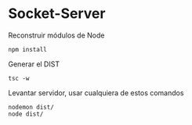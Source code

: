 # Socket-Server

Reconstruir módulos de Node
```
npm install
```

Generar el DIST
```
tsc -w
```
Levantar servidor, usar cualquiera de estos comandos
```
nodemon dist/
node dist/
```